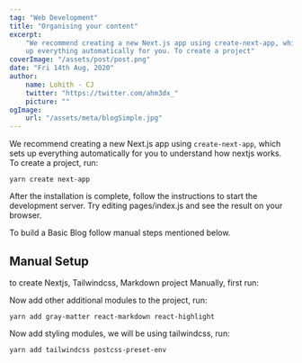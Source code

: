 ```yaml
---
tag: "Web Development"
title: "Organising your content"
excerpt:
    "We recommend creating a new Next.js app using create-next-app, which sets
    up everything automatically for you. To create a project"
coverImage: "/assets/post/post.png"
date: "Fri 14th Aug, 2020"
author:
    name: Lohith - CJ
    twitter: "https://twitter.com/ahm3dx_"
    picture: ""
ogImage:
    url: "/assets/meta/blogSimple.jpg"
---
```


We recommend creating a new Next.js app using `create-next-app`, which sets up
everything automatically for you to understand how nextjs works. To create a
project, run:

```shell
yarn create next-app
```

After the installation is complete, follow the instructions to start the
development server. Try editing pages/index.js and see the result on your
browser.

To build a Basic Blog follow manual steps mentioned below.

## Manual Setup

to create Nextjs, Tailwindcss, Markdown project Manually, first run:

Now add other additional modules to the project, run:

```shell
yarn add gray-matter react-markdown react-highlight
```

Now add styling modules, we will be using tailwindcss, run:

```shell
yarn add tailwindcss postcss-preset-env
```
